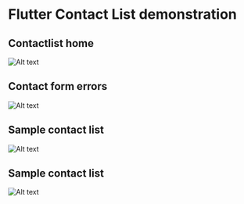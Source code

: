 # Flutter Contact List demonstration

## Contactlist home
![Alt text](./lib/screenshots/flutter_01.png?raw=true "Contact form")

##

## Contact form errors
![Alt text](./lib/screenshots/flutter_02.png?raw=true "Contact errors")

##

## Sample contact list
![Alt text](./lib/screenshots/flutter_03.png?raw=true "Sample Contact List")

## Sample contact list
![Alt text](./lib/screenshots/flutter_04.png?raw=true "Contact List Edit & Delete")